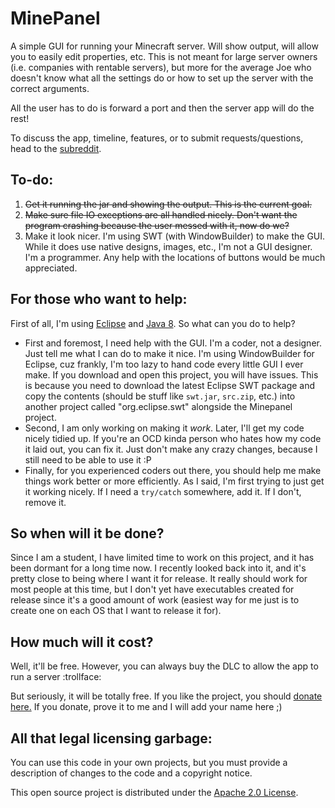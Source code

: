 # MinePanel 
A simple GUI for running your Minecraft server. Will show output, will allow you to easily edit properties, etc.
This is not meant for large server owners (i.e. companies with rentable servers), but more for the average Joe who doesn't know what all the settings do or how to set up the server with the correct arguments.

All the user has to do is forward a port and then the server app will do the rest!

To discuss the app, timeline, features, or to submit requests/questions, head to the [subreddit](https://www.reddit.com/r/minepanel).

## To-do:
1. ~~Get it running the jar and showing the output. This is the current goal.~~
2. ~~Make sure file IO exceptions are all handled nicely. Don't want the program crashing because the user messed with it, now do we?~~
3. Make it look nicer. I'm using SWT (with WindowBuilder) to make the GUI. While it does use native designs, images, etc., I'm not a GUI designer. I'm a programmer. Any help with the locations of buttons would be much appreciated.

## For those who want to help:
First of all, I'm using [Eclipse](http://www.eclipse.org) and [Java 8](https://www.java.com/en/).
So what can you do to help?
- First and foremost, I need help with the GUI. I'm a coder, not a designer. Just tell me what I can do to make it nice. I'm using WindowBuilder for Eclipse, cuz frankly, I'm too lazy to hand code every little GUI I ever make. If you download and open this project, you will have issues. This is because you need to download the latest Eclipse SWT package and copy the contents (should be stuff like `swt.jar`, `src.zip`, etc.) into another project called "org.eclipse.swt" alongside the Minepanel project.
- Second, I am only working on making it *work*. Later, I'll get my code nicely tidied up. If you're an OCD kinda person who hates how my code it laid out, you can fix it. Just don't make any crazy changes, because I still need to be able to use it :P
- Finally, for you experienced coders out there, you should help me make things work better or more efficiently. As I said, I'm first trying to just get it working nicely. If I need a `try/catch` somewhere, add it. If I don't, remove it.

## So when will it be done?
Since I am a student, I have limited time to work on this project, and it has been dormant for a long time now. I recently looked back into it, and it's pretty close to being where I want it for release. It really should work for most people at this time, but I don't yet have executables created for release since it's a good amount of work (easiest way for me just is to create one on each OS that I want to release it for).

## How much will it cost?
Well, it'll be free. However, you can always buy the DLC to allow the app to run a server :trollface:

But seriously, it will be totally free. If you like the project, you should [donate here.](https://secure2.wish.org/site/SPageServer?pagename=donate&chid=100-000) If you donate, prove it to me and I will add your name here ;)

## All that legal licensing garbage:
You can use this code in your own projects, but you must provide a description of changes to the code and a copyright notice.

This open source project is distributed under the [Apache 2.0 License](https://github.com/WillEccles/MinePanel/blob/master/LICENSE.txt).
